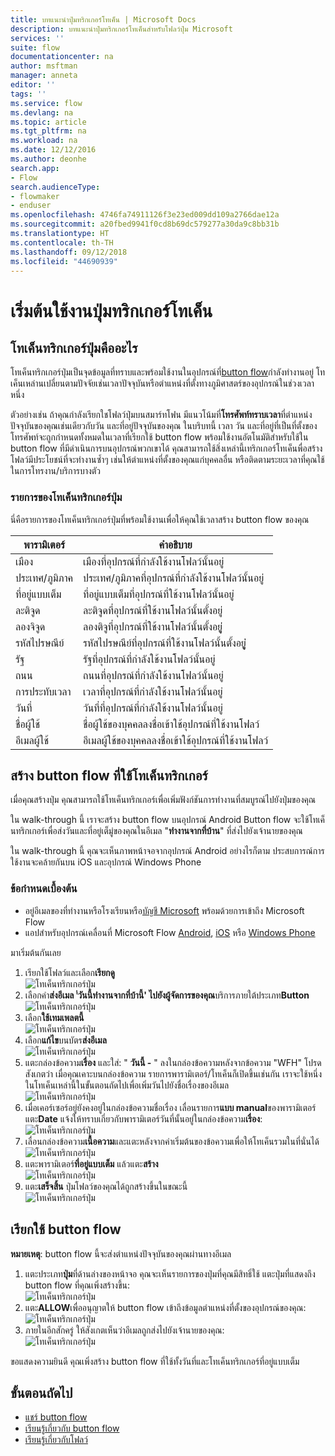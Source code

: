 ```yaml
---
title: บทแนะนำปุ่มทริกเกอร์โทเค็น | Microsoft Docs
description: บทแนะนำปุ่มทริกเกอร์โทเค็นสำหรับโฟลว์ปุ่ม Microsoft
services: ''
suite: flow
documentationcenter: na
author: msftman
manager: anneta
editor: ''
tags: ''
ms.service: flow
ms.devlang: na
ms.topic: article
ms.tgt_pltfrm: na
ms.workload: na
ms.date: 12/12/2016
ms.author: deonhe
search.app:
- Flow
search.audienceType:
- flowmaker
- enduser
ms.openlocfilehash: 4746fa74911126f3e23ed009dd109a2766dae12a
ms.sourcegitcommit: a20fbed9941f0cd8b69dc579277a30da9c8bb31b
ms.translationtype: HT
ms.contentlocale: th-TH
ms.lasthandoff: 09/12/2018
ms.locfileid: "44690939"
---
```

# <a name="get-started-with-button-trigger-tokens"></a>เริ่มต้นใช้งานปุ่มทริกเกอร์โทเค็น
## <a name="what-are-button-trigger-tokens"></a>โทเค็นทริกเกอร์ปุ่มคืออะไร
โทเค็นทริกเกอร์ปุ่มเป็นจุดข้อมูลที่ทราบและพร้อมใช้งานในอุปกรณ์ที่[button flow](introduction-to-button-flows.md)กำลังทำงานอยู่ โทเค็นเหล่านเปลี่ยนตามปัจจัยเช่นเวลาปัจจุบันหรือตำแหน่งที่ตั้งทางภูมิศาสตร์ของอุปกรณ์ในช่วงเวลาหนึ่ง  

ตัวอย่างเช่น ถ้าคุณกำลังเรียกใชโฟลว์ปุ่มบนสมาร์ทโฟน มีแนวโน้มที่**โทรศัพท์ทราบเวลา**ที่ตำแหน่งปัจจุบันของคุณเช่นเดียวกับวัน และที่อยู่ปัจจุบันของคุณ ในบริบทนี้ เวลา วัน และที่อยู่ที่เป็นที่ตั้งของโทรศัพท์จะถูกกำหนดทั้งหมดในเวลาที่เรียกใช้ button flow พร้อมใช้งานอัตโนมัติสำหรับใช้ใน button flow ที่มีดำเนินการบนอุปกรณ์พวกเขาได้ คุณสามารถใช้สิ่งเหล่านี้เทริกเกอร์โทเค็นพื่อสร้างโฟลว์มีประโยชน์ที่จะทำงานซ้ำๆ เช่นให้ตำแหน่งที่ตั้งของคุณแก่บุคคลอื่น หรือติดตามระยะเวลาที่คุณใช้ในการโทรงาน/บริการบางตัว

### <a name="list-of-button-trigger-tokens"></a>รายการของโทเค็นทริกเกอร์ปุ่ม
นี่คือรายการของโทเค็นทริกเกอร์ปุ่มที่พร้อมใช้งานเพื่อให้คุณใช้เวลาสร้าง button flow ของคุณ

| พารามิเตอร์ | คำอธิบาย |
| --- | --- |
| เมือง |เมืองที่อุปกรณ์ที่กำลังใช้งานโฟลว์นั้นอยู่ |
| ประเทศ/ภูมิภาค |ประเทศ/ภูมิภาคที่อุปกรณ์ที่กำลังใช้งานโฟลว์นั้นอยู่ |
| ที่อยู่แบบเต็ม |ที่อยู่แบบเต็มที่อุปกรณ์ที่ใช้งานโฟลว์นั้นอยู่ |
| ละติจูด |ละติจูดที่อุปกรณ์ที่ใช้งานโฟลว์นั้นตั้งอยู่ |
| ลองจิจูด |ลองติจูที่อุปกรณ์ที่ใช้งานโฟลว์นั้นตั้งอยูู่่ |
| รหัสไปรษณีย์ |รหัสไปรษณีย์ที่อุปกรณ์ที่ใช้งานโฟลว์นั้นตั้งอยูู่่ |
| รัฐ |รัฐที่อุปกรณ์ที่กำลังใช้งานโฟลว์นั้นอยู่ |
| ถนน |ถนนที่อุปกรณ์ที่กำลังใช้งานโฟลว์นั้นอยู่ |
| การประทับเวลา |เวลาที่อุปกรณ์ที่กำลังใช้งานโฟลว์นั้นอยู่ |
| วันที่ |วันที่ที่อุปกรณ์ที่กำลังใช้งานโฟลว์นั้นอยู่ |
| ชื่อผู้ใช้ |ชื่อผู้ใช้ของบุคคลลงชื่อเข้าใช้อุปกรณ์ที่ใช้งานโฟลว์ |
| อีเมลผู้ใช้ |อีเมลผู้ใช้ของบุคคลลงชื่อเข้าใช้อุปกรณ์ที่ใช้งานโฟลว์ |

## <a name="create-a-button-flow-that-uses-trigger-tokens"></a>สร้าง button flow ที่ใช้โทเค็นทริกเกอร์
เมื่อคุณสร้างปุ่ม คุณสามารถใช้โทเค็นทริกเกอร์เพื่อเพิ่มฟังก์ชันการทำงานที่สมบูรณ์ไปยังปุ่มของคุณ

ใน walk-through นี้ เราจะสร้าง button flow บนอุปกรณ์ Android Button flow จะใช้โทเค็นทริกเกอร์เพื่อส่งวันและที่อยู่เต็มู่ของคุณในอีเมล "**ทำงานจากที่บ้าน**" ที่ส่งไปยังเจ้านายของคุณ

ใน walk-through นี้ คุณจะเห็นภาพหน้าจอจากอุปกรณ์ Android อย่างไรก็ตาม ประสบการณ์การใช้งานจะคล้ายกันบน iOS และอุปกรณ์ Windows Phone

### <a name="prerequisites"></a>ข้อกำหนดเบื้องต้น
* อยู่อีเมลของที่ทำงานหรือโรงเรียนหรือ[บัญชี Microsoft](https://account.microsoft.com/about?refd=www.microsoft.com) พร้อมด้วยการเข้าถึง Microsoft Flow
* แอปสำหรับอุปกรณ์เคลื่อนที่ Microsoft Flow [Android](https://aka.ms/flowmobiledocsandroid), [iOS](https://aka.ms/flowmobiledocsios) หรือ [Windows Phone](https://aka.ms/flowmobilewindows)

มาเริ่มต้นกันเลย

1. เรียกใช้โฟลว์และเลือก**เรียกดู**   
   ![โทเค็นทริกเกอร์ปุ่ม](./media/introduction-to-button-trigger-tokens/1.png)  
2. เลือกคำ**ส่งอีเมล '่วันนี้ทำงานจากที่บ้านี้' ไปยังผู้จัดการของคุณ**บริการภายใต้ประเภท**Button**   
   ![โทเค็นทริกเกอร์ปุ่ม](./media/introduction-to-button-trigger-tokens/2.png)  
3. เลือก**ใช้เทมเพลตนี้**  
   ![โทเค็นทริกเกอร์ปุ่ม](./media/introduction-to-button-trigger-tokens/3.png)  
4. เลือก**แก้ไข**บนบัตร**ส่งอีเมล**  
   ![โทเค็นทริกเกอร์ปุ่ม](./media/introduction-to-button-trigger-tokens/3-5.png)  
5. แตะกล่องข้อความ**เรื่อง** และใส่: " **วันนี้ -** " ลงในกล่องข้อความหลังจากข้อความ "WFH" โปรดสังเกตว่า เมื่อคุณเคาะบนกล่องข้อความ รายการพารามิเตอร์/โทเค็นก็เปิดขึ้นเช่นกัน เราจะใช้หนึ่งในโทเค็นเหล่านี้ในขั้นตอนถัดไปเพื่อเพิ่มวันไปยังชื่อเรื่องของอีเมล  
   ![โทเค็นทริกเกอร์ปุ่ม](./media/introduction-to-button-trigger-tokens/4.png)  
6. เมื่อเคอร์เซอร์อยู่ยังคงอยู่ในกล่องข้อความชื่อเรื่อง เลื่อนรายการ**แบบ manual**ของพารามิเตอร์แตะ**Date** แจ้งให้ทราบเกี่ยวกับพารามิเตอร์วันที่นั้นอยู่ในกล่องข้อความ**เรื่อง**:  
   ![โทเค็นทริกเกอร์ปุ่ม](./media/introduction-to-button-trigger-tokens/6.png)  
7. เลื่อนกล่องข้อความ**เนื้อความ**และแตะหลังจากค่าเริ่มต้นของข้อความเพื่อให้โทเค็นรวมในที่นั่นได้  
   ![โทเค็นทริกเกอร์ปุ่ม](./media/introduction-to-button-trigger-tokens/7.png)  
8. แตะพารามิเตอร์**ที่อยู่แบบเต็ม** แล้วแตะ**สร้าง**  
   ![โทเค็นทริกเกอร์ปุ่ม](./media/introduction-to-button-trigger-tokens/8.png)  
9. แตะ**เสร็จสิ้น** ปุ่มโฟลว์ของคุณได้ถูกสร้างขึ้นในขณะนี้  
   ![โทเค็นทริกเกอร์ปุ่ม](./media/introduction-to-button-trigger-tokens/9.png)  

## <a name="run-the-button-flow"></a>เรียกใช้ button flow
**หมายเหตุ**: button flow นี้จะส่งตำแหน่งปัจจุบันของคุณผ่านทางอีเมล  

1. แตะประเภท**ปุ่ม**ที่ด้านล่างของหน้าจอ คุณจะเห็นรายการของปุ่มที่คุณมีสิทธิ์ใช้ แตะปุ่มที่แสดงถึง button flow ที่คุณเพิ่งสร้างขึ้น:  
   ![โทเค็นทริกเกอร์ปุ่ม](./media/introduction-to-button-trigger-tokens/10.png)  
2. แตะ**ALLOW**เพื่ออนุญาตให้ button flow เข้าถึงข้อมูลตำแหน่งที่ตั้งของอุปกรณ์ของคุณ:  
   ![โทเค็นทริกเกอร์ปุ่ม](./media/introduction-to-button-trigger-tokens/11.png)  
3. ภายในอีกสักครู่ ให้สังเกตเห็นว่าอีเมลถูกส่งไปยังเจ้านายของคุณ:  
   ![โทเค็นทริกเกอร์ปุ่ม](./media/introduction-to-button-trigger-tokens/12.png)  

ขอแสดงความยินดี คุณเพิ่งสร้าง button flow ที่ใช้ทั้งวันที่และโทเค็นทริกเกอร์ที่อยู่แบบเต็ม 

## <a name="next-steps"></a>ขั้นตอนถัดไป
* [แชร์ button flow](share-buttons.md)
* [เรียนรู้เกี่ยวกับ button flow](introduction-to-button-flows.md)  
* [เรียนรู้เกี่ยวกับโฟลว์](guided-learning/get-started.yml?tutorial-step=1)

